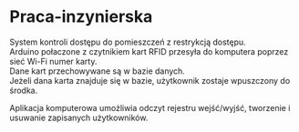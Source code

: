 # Praca-inzynierska
System kontroli dostępu do pomieszczeń z restrykcją dostępu.  
Arduino połaczone z czytnikiem kart RFID przesyła do komputera poprzez sieć Wi-Fi numer karty.  
Dane kart przechowywane są w bazie danych.  
Jeżeli dana karta znajduje się w bazie, użytkownik zostaje wpuszczony do środka.  
  
Aplikacja komputerowa umożliwia odczyt rejestru wejść/wyjść, tworzenie i usuwanie zapisanych użytkowników.  
